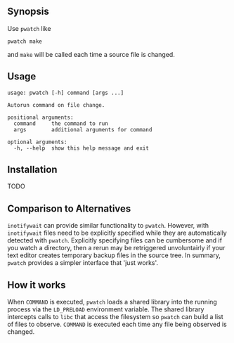 ## Synopsis
Use `pwatch` like
```
pwatch make
```
and `make` will be called each time a source file is changed.

## Usage
```
usage: pwatch [-h] command [args ...]

Autorun command on file change.

positional arguments:
  command     the command to run
  args        additional arguments for command

optional arguments:
  -h, --help  show this help message and exit
```

## Installation
TODO

## Comparison to Alternatives
`inotifywait` can provide similar functionality to `pwatch`. However, with `inotifywait` files need to be explicitly specified while they are automatically detected with `pwatch`. Explicitly specifying files can be cumbersome and if you watch a directory, then a rerun may be retriggered unvoluntairly if your text editor creates temporary backup files in the source tree. In summary, `pwatch` provides a simpler interface that 'just works'.

## How it works
When `COMMAND` is executed, `pwatch` loads a shared library into the running process via the `LD_PRELOAD` environment variable. The shared library intercepts calls to `libc` that access the filesystem so `pwatch` can build a list of files to observe. `COMMAND` is executed each time any file being observed is changed.
